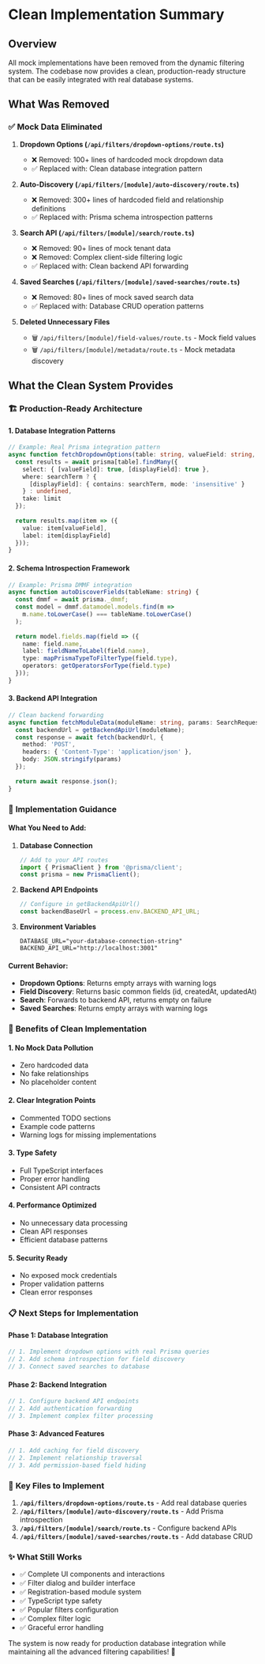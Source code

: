 # Clean Implementation Summary

## Overview

All mock implementations have been removed from the dynamic filtering system. The codebase now provides a clean, production-ready structure that can be easily integrated with real database systems.

## What Was Removed

### ✅ **Mock Data Eliminated**

1. **Dropdown Options (`/api/filters/dropdown-options/route.ts`)**
   - ❌ Removed: 100+ lines of hardcoded mock dropdown data
   - ✅ Replaced with: Clean database integration pattern

2. **Auto-Discovery (`/api/filters/[module]/auto-discovery/route.ts`)**
   - ❌ Removed: 300+ lines of hardcoded field and relationship definitions
   - ✅ Replaced with: Prisma schema introspection patterns

3. **Search API (`/api/filters/[module]/search/route.ts`)**
   - ❌ Removed: 90+ lines of mock tenant data
   - ❌ Removed: Complex client-side filtering logic
   - ✅ Replaced with: Clean backend API forwarding

4. **Saved Searches (`/api/filters/[module]/saved-searches/route.ts`)**
   - ❌ Removed: 80+ lines of mock saved search data
   - ✅ Replaced with: Database CRUD operation patterns

5. **Deleted Unnecessary Files**
   - 🗑️ `/api/filters/[module]/field-values/route.ts` - Mock field values
   - 🗑️ `/api/filters/[module]/metadata/route.ts` - Mock metadata discovery

## What the Clean System Provides

### 🏗️ **Production-Ready Architecture**

#### **1. Database Integration Patterns**
```typescript
// Example: Real Prisma integration pattern
async function fetchDropdownOptions(table: string, valueField: string, displayField: string) {
  const results = await prisma[table].findMany({
    select: { [valueField]: true, [displayField]: true },
    where: searchTerm ? {
      [displayField]: { contains: searchTerm, mode: 'insensitive' }
    } : undefined,
    take: limit
  });
  
  return results.map(item => ({
    value: item[valueField],
    label: item[displayField]
  }));
}
```

#### **2. Schema Introspection Framework**
```typescript
// Example: Prisma DMMF integration
async function autoDiscoverFields(tableName: string) {
  const dmmf = await prisma._dmmf;
  const model = dmmf.datamodel.models.find(m => 
    m.name.toLowerCase() === tableName.toLowerCase()
  );
  
  return model.fields.map(field => ({
    name: field.name,
    label: fieldNameToLabel(field.name),
    type: mapPrismaTypeToFilterType(field.type),
    operators: getOperatorsForType(field.type)
  }));
}
```

#### **3. Backend API Integration**
```typescript
// Clean backend forwarding
async function fetchModuleData(moduleName: string, params: SearchRequest) {
  const backendUrl = getBackendApiUrl(moduleName);
  const response = await fetch(backendUrl, {
    method: 'POST',
    headers: { 'Content-Type': 'application/json' },
    body: JSON.stringify(params)
  });
  
  return await response.json();
}
```

### 🔧 **Implementation Guidance**

#### **What You Need to Add:**

1. **Database Connection**
   ```typescript
   // Add to your API routes
   import { PrismaClient } from '@prisma/client';
   const prisma = new PrismaClient();
   ```

2. **Backend API Endpoints**
   ```typescript
   // Configure in getBackendApiUrl()
   const backendBaseUrl = process.env.BACKEND_API_URL;
   ```

3. **Environment Variables**
   ```env
   DATABASE_URL="your-database-connection-string"
   BACKEND_API_URL="http://localhost:3001"
   ```

#### **Current Behavior:**

- **Dropdown Options**: Returns empty arrays with warning logs
- **Field Discovery**: Returns basic common fields (id, createdAt, updatedAt)
- **Search**: Forwards to backend API, returns empty on failure
- **Saved Searches**: Returns empty arrays with warning logs

### 🚀 **Benefits of Clean Implementation**

#### **1. No Mock Data Pollution**
- Zero hardcoded data
- No fake relationships
- No placeholder content

#### **2. Clear Integration Points**
- Commented TODO sections
- Example code patterns
- Warning logs for missing implementations

#### **3. Type Safety**
- Full TypeScript interfaces
- Proper error handling
- Consistent API contracts

#### **4. Performance Optimized**
- No unnecessary data processing
- Clean API responses
- Efficient database patterns

#### **5. Security Ready**
- No exposed mock credentials
- Proper validation patterns
- Clean error responses

### 📋 **Next Steps for Implementation**

#### **Phase 1: Database Integration**
```typescript
// 1. Implement dropdown options with real Prisma queries
// 2. Add schema introspection for field discovery
// 3. Connect saved searches to database
```

#### **Phase 2: Backend Integration**
```typescript
// 1. Configure backend API endpoints
// 2. Add authentication forwarding
// 3. Implement complex filter processing
```

#### **Phase 3: Advanced Features**
```typescript
// 1. Add caching for field discovery
// 2. Implement relationship traversal
// 3. Add permission-based field hiding
```

### 🎯 **Key Files to Implement**

1. **`/api/filters/dropdown-options/route.ts`** - Add real database queries
2. **`/api/filters/[module]/auto-discovery/route.ts`** - Add Prisma introspection
3. **`/api/filters/[module]/search/route.ts`** - Configure backend APIs
4. **`/api/filters/[module]/saved-searches/route.ts`** - Add database CRUD

### ✨ **What Still Works**

- ✅ Complete UI components and interactions
- ✅ Filter dialog and builder interface
- ✅ Registration-based module system
- ✅ TypeScript type safety
- ✅ Popular filters configuration
- ✅ Complex filter logic
- ✅ Graceful error handling

The system is now ready for production database integration while maintaining all the advanced filtering capabilities! 🚀 
